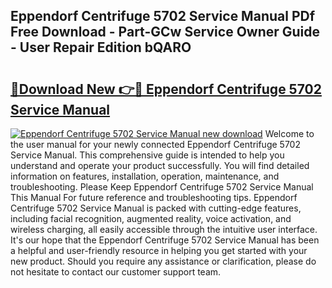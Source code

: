 ## Eppendorf Centrifuge 5702 Service Manual PDf Free Download - Part-GCw Service Owner Guide - User Repair Edition bQARO

# <h2><a href="http://bc74082.oget.top/?id=Eppendorf+Centrifuge+5702+Service+Manual">🔗Download New 👉🔴 Eppendorf Centrifuge 5702 Service Manual</a></h2>

[![Eppendorf Centrifuge 5702 Service Manual new download](https://i.imgur.com/5g1atiW.png)](http://bc74082.oget.top/?id=Eppendorf+Centrifuge+5702+Service+Manual)
Welcome to the user manual for your newly connected Eppendorf Centrifuge 5702 Service Manual. This comprehensive guide is intended to help you understand and operate your product successfully. You will find detailed information on features, installation, operation, maintenance, and troubleshooting. Please Keep Eppendorf Centrifuge 5702 Service Manual This Manual For future reference and troubleshooting tips. Eppendorf Centrifuge 5702 Service Manual is packed with cutting-edge features, including facial recognition, augmented reality, voice activation, and wireless charging, all easily accessible through the intuitive user interface. It's our hope that the Eppendorf Centrifuge 5702 Service Manual has been a helpful and user-friendly resource in helping you get started with your new product. Should you require any assistance or clarification, please do not hesitate to contact our customer support team.
